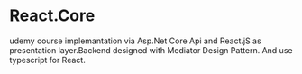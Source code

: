 # React.Core
udemy course implemantation via Asp.Net Core Api and React.jS as presentation layer.Backend designed with Mediator Design Pattern. And use typescript for React.

